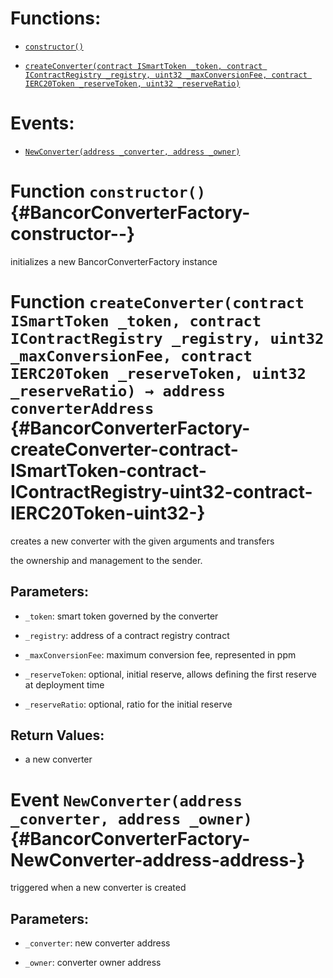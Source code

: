 # Functions:

- [`constructor()`](#BancorConverterFactory-constructor--)

- [`createConverter(contract ISmartToken _token, contract IContractRegistry _registry, uint32 _maxConversionFee, contract IERC20Token _reserveToken, uint32 _reserveRatio)`](#BancorConverterFactory-createConverter-contract-ISmartToken-contract-IContractRegistry-uint32-contract-IERC20Token-uint32-)

# Events:

- [`NewConverter(address _converter, address _owner)`](#BancorConverterFactory-NewConverter-address-address-)

# Function `constructor()` {#BancorConverterFactory-constructor--}

initializes a new BancorConverterFactory instance

# Function `createConverter(contract ISmartToken _token, contract IContractRegistry _registry, uint32 _maxConversionFee, contract IERC20Token _reserveToken, uint32 _reserveRatio) → address converterAddress` {#BancorConverterFactory-createConverter-contract-ISmartToken-contract-IContractRegistry-uint32-contract-IERC20Token-uint32-}

creates a new converter with the given arguments and transfers

the ownership and management to the sender.

## Parameters:

- `_token`:              smart token governed by the converter

- `_registry`:           address of a contract registry contract

- `_maxConversionFee`:   maximum conversion fee, represented in ppm

- `_reserveToken`:       optional, initial reserve, allows defining the first reserve at deployment time

- `_reserveRatio`:       optional, ratio for the initial reserve

## Return Values:

- a new converter

# Event `NewConverter(address _converter, address _owner)` {#BancorConverterFactory-NewConverter-address-address-}

triggered when a new converter is created

## Parameters:

- `_converter`:   new converter address

- `_owner`:       converter owner address
